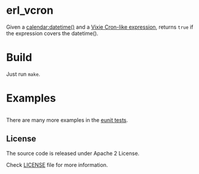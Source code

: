 erl_vcron
=========

Given a [calendar:datetime()](http://erlang.org/doc/man/calendar.html#type-datetime)
and a [Vixie Cron-like expression](https://en.wikipedia.org/wiki/Cron),
returns `true` if the expression covers the datetime().

# Build
Just run `make`.

# Examples
```
```

There are many more examples in the [eunit tests](https://github.com/marcelog/erl_vcron/blob/master/test/erl_vcron_test.erl).

## License
The source code is released under Apache 2 License.

Check [LICENSE](https://github.com/marcelog/erl_vcron/blob/master/LICENSE) file for more information.
